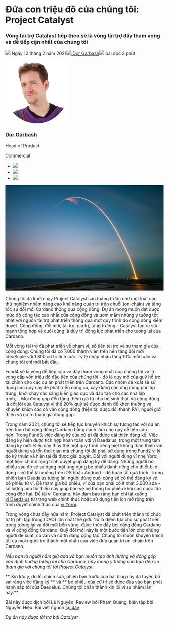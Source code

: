 # Đứa con triệu đô của chúng tôi: Project Catalyst

### **Vòng tài trợ Catalyst tiếp theo sẽ là vòng tài trợ đầy tham vọng và dễ tiếp cận nhất của chúng tôi**

![](img/2021-02-12-our-million-dollar-baby-project-catalyst.002.png) Ngày 12 tháng 2 năm 2021![](img/2021-02-12-our-million-dollar-baby-project-catalyst.002.png)[ Dor Garbash](tmp//en/blog/authors/dor-garbash/page-1/)![](img/2021-02-12-our-million-dollar-baby-project-catalyst.003.png) bài đọc 3 phút

![Dor Garbash](img/2021-02-12-our-million-dollar-baby-project-catalyst.004.png)[](tmp//en/blog/authors/dor-garbash/page-1/)

### [**Dor Garbash**](tmp//en/blog/authors/dor-garbash/page-1/)

Head of Product

Commercial

- ![](img/2021-02-12-our-million-dollar-baby-project-catalyst.005.png)[](https://linkedin.com/in/garbash "LinkedIn")
- ![](img/2021-02-12-our-million-dollar-baby-project-catalyst.006.png)[](https://twitter.com/garbash "Twitter")
- ![](img/2021-02-12-our-million-dollar-baby-project-catalyst.007.png)[](https://github.com/Garbash "GitHub")

![Đứa con triệu đô của chúng tôi: Project Catalyst](img/2021-02-12-our-million-dollar-baby-project-catalyst.008.jpeg)

Chúng tôi đã khởi chạy Project Catalyst sáu tháng trước như một loạt các thử nghiệm nhằm nâng cao khả năng quản trị trên chuỗi (on-chain) và tăng tốc sự đổi mới Cardano thông qua cộng đồng. Dự án mong muốn đạt được mức độ cộng tác cao nhất của cộng đồng và ươm mầm những ý tưởng tốt nhất với nguồn tài trợ phát triển thông qua một quy trình do cộng đồng kiểm duyệt. Cộng đồng, đổi mới, tài trợ, giá trị, tăng trưởng - Catalyst tạo ra sức mạnh tổng hợp và cuối cùng là duy trì động lực phát triển cho tương lai của Cardano. 

Mỗi vòng tài trợ đã phát triển về phạm vi, số tiền tài trợ và sự tham gia của cộng đồng. Chúng tôi đã có 7.000 thành viên trên nền tảng đổi mới IdeaScale với 1.800 cử tri tích cực. Tỷ lệ chấp nhận tăng 10% mỗi tuần và chúng tôi chỉ mới bắt đầu. 

Fund4 sẽ là vòng dễ tiếp cận và đầy tham vọng nhất của chúng tôi và là vòng cấp vốn triệu đô đầu tiên của chúng tôi - đó là quy mô của quỹ hỗ trợ tài chính cho các dự án phát triển trên Cardano. Các nhóm đề xuất sẽ sử dụng các quỹ này để phát triển công cụ, xây dựng các ứng dụng phi tập trung, khởi chạy các sáng kiến ​​giáo dục và đào tạo cho các nhà lập trình,... Mọi đóng góp đều tăng thêm giá trị cho hệ sinh thái. Và cộng đồng là cốt lõi của Catalyst vì thế 20% quỹ sẽ được dành để khen thưởng và khuyến khích các cố vấn cộng đồng (hiện tại được đổi thành PA), người giới thiệu và cử tri tham gia đóng góp.

Trong năm 2021, chúng tôi sẽ tiếp tục khuyến khích sự tương tác với dự án trên toàn bộ cộng đồng Cardano bằng cách làm cho quỹ dễ tiếp cận hơn. Trong Fund3, việc đăng ký của cử tri đã được cải thiện đáng kể. Việc đăng ký hiện được tích hợp hoàn toàn với ví Daedalus, trong một trung tâm đăng ký mới. Điều này thay thế một quy trình riêng biệt không thân thiện với người dùng và tốn thời gian mà chúng tôi đã phải sử dụng trong Fund2 vì lý do kỹ thuật và hiện tại đã được giải quyết. Đối với người dùng ví nhẹ Yoroi, một tiện ích mở rộng trình duyệt giúp đăng ký dễ dàng. Những người bỏ phiếu sau đó sẽ sử dụng một ứng dụng bỏ phiếu dành riêng cho thiết bị di động - có thể tải xuống trên iOS hoặc Android - để hoàn tất quá trình. Trong phiên bản Daedalus tương lai, người dùng cuối cùng sẽ có thể đăng ký *và* bỏ phiếu từ ví. Để tham gia bỏ phiếu, ví của bạn phải có ít nhất 3.000 ada -  số lượng ada tối thiểu này giúp bảo vệ hệ thống bỏ phiếu khỏi các cuộc tấn công độc hại. Để tải ví Cardano, hãy đảm bảo rằng bạn chỉ tải xuống [ví Daedalus](https://daedaluswallet.io/) từ trang web chính thức hoặc sử dụng tiện ích mở rộng trên trình duyệt chính thức của [ví Yoroi](https://yoroi-wallet.com/#/).

Trong vòng chưa đầy nửa năm, Project Catalyst đã phát triển thành tổ chức tự trị phi tập trung (DAO) lớn nhất thế giới. Nó là điểm tựa cho sự phát triển trong tương lai và đổi mới bền vững, được thúc đẩy bởi cộng đồng Cardano và vì cộng đồng Cardano. Quỹ đổi mới này là một bước tiến lớn cho những người đề xuất, cố vấn và cử tri đang cộng tác. Chúng tôi muốn khuyến khích tất cả mọi người trở thành một phần của việc đưa quản trị on-chain trên Cardano.

*Nếu bạn là người nắm giữ ada và bạn muốn tạo ảnh hưởng và đóng góp vào định hướng tương lai cho Cardano, hãy mang ý tưởng của bạn đến và tham gia với chúng tôi tại [Project Catalyst](https://cardano.ideascale.com/a/index).*

** Xin lưu ý, do lỗi chỉnh sửa, phiên bản trước của bài blog này đã tuyên bố sai rằng việc đăng ký ** và ** bỏ phiếu của cử tri sẽ được đưa vào bản phát hành sắp tới của Daedalus. Chúng tôi chân thành xin lỗi vì sự nhầm lẫn này.**

Bài này được dịch bởi Lê Nguyên, Review bởi Pham Quang, biên tập bởi Nguyễn Hiệu.
Bài viết nguồn [tại đây](https://iohk.io/en/blog/posts/2021/02/12/our-million-dollar-baby-project-catalyst/)

*Dự án này được tài trợ bởi Catalyst*
